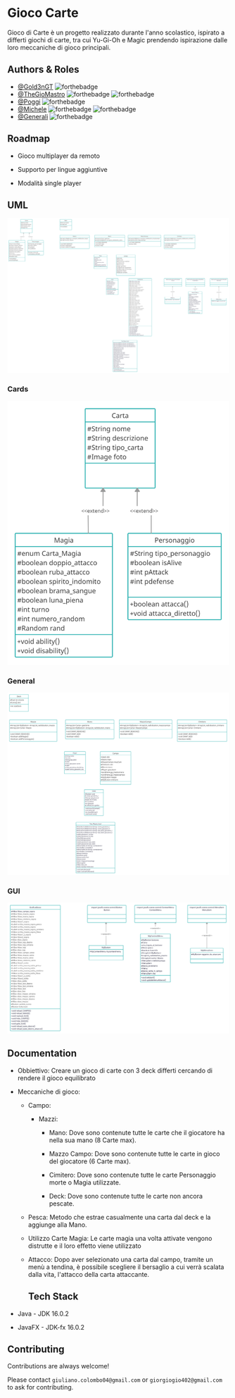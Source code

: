 
# Gioco Carte

Gioco di Carte è un progetto realizzato durante l'anno scolastico, ispirato a differti giochi di carte, tra cui Yu-Gi-Oh e Magic prendendo ispirazione dalle loro meccaniche di gioco principali.


## Authors & Roles

- [@Gold3nGT](https://www.github.com/gold3ngt) ![forthebadge](https://img.shields.io/badge/Class:-Player,%20Campo,%20Gioco-red?style=flat-square)
- [@TheGioMastro](https://www.github.com/thegiomastro)  ![forthebadge](https://img.shields.io/badge/Class:-Main-red?style=flat-square) ![forthebadge](https://img.shields.io/badge/Other:-GUI-blue?style=flat-square)
- [@Poggi](https://www.github.com/poggi19) ![forthebadge](https://img.shields.io/badge/Class:-Carta,%20Magia,%20Personaggio-red?style=flat-square)
- [@Michele](https://www.github.com/celox56) ![forthebadge](https://img.shields.io/badge/Class:-MazzoCampo,%20Cimitero,%20Mazzo-red?style=flat-square) ![forthebadge](https://img.shields.io/badge/Other:-Grafica_Carte-blue?style=flat-square)
- [@Generali](https://www.github.com/perimetro) ![forthebadge](https://img.shields.io/badge/Class:-Descrizione,%20Deck,%20Mano-red?style=flat-square)

## Roadmap

- Gioco multiplayer da remoto

- Supporto per lingue aggiuntive

- Modalità single player

## UML
![alt text](https://github.com/TheGioMastro/Game_Card/blob/main/UML/UML_Progetto_gioco_carte.png?raw=true)

### Cards
![alt text](https://github.com/TheGioMastro/Game_Card/blob/main/UML/Carte_UML.png?raw=true)
### General
![alt text](https://github.com/TheGioMastro/Game_Card/blob/main/UML/Generale_UML.png?raw=true)
### GUI
![alt text](https://github.com/TheGioMastro/Game_Card/blob/main/UML/Grafica_UML.png?raw=true)

## Documentation

- Obbiettivo:
  Creare un gioco di carte con 3 deck differti cercando di rendere il gioco equilibrato

- Meccaniche di gioco:
  - Campo:
    - Mazzi:
      - Mano:
        Dove sono contenute tutte le carte che il giocatore ha nella sua mano (8 Carte max).
        
      - Mazzo Campo:
        Dove sono contenute tutte le carte in gioco del giocatore (6 Carte max).
        
      - Cimitero:
        Dove sono contenute tutte le carte Personaggio morte o Magia utilizzate.
        
      - Deck:
        Dove sono contenute tutte le carte non ancora pescate.
        
  - Pesca:
    Metodo che estrae casualmente una carta dal deck e la aggiunge alla Mano.
    
  - Utilizzo Carte Magia:
    Le carte magia una volta attivate vengono distrutte e il loro effetto viene utilizzato 
    
  - Attacco:
    Dopo aver selezionato una carta dal campo, tramite un menù a tendina, è possibile scegliere il bersaglio a cui verrà scalata dalla vita, l'attacco della carta         attaccante.
    
    ## Tech Stack

- Java - JDK 16.0.2 
- JavaFX - JDK-fx 16.0.2


## Contributing

Contributions are always welcome!

Please contact `giuliano.colombo04@gmail.com` or `giorgiogio402@gmail.com`
to ask for contributing.

